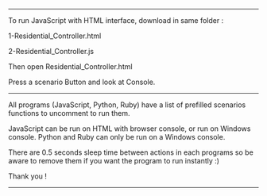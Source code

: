---------------

To run JavaScript with HTML interface, download in same folder :

1-Residential_Controller.html

2-Residential_Controller.js

Then open Residential_Controller.html

Press a scenario Button and look at Console.

---------------

All programs (JavaScript, Python, Ruby) have a list of prefilled scenarios functions to uncomment to run them.

JavaScript can be run on HTML with browser console, or run on Windows console.
Python and Ruby can only be run on a Windows console.

There are 0.5 seconds sleep time between actions in each programs so be aware to remove them if you want the program to run instantly :)

Thank you !

---------------
